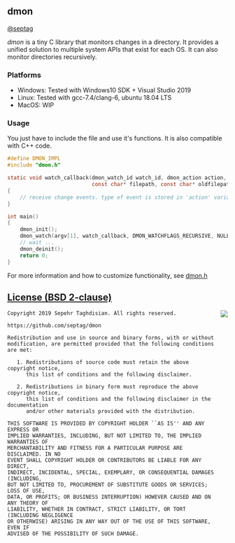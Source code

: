 ## dmon
[@septag](https://twitter.com/septagh)  

_dmon_ is a tiny C library that monitors changes in a directory.
It provides a unified solution to multiple system APIs that exist for each OS. It can also monitor directories recursively. 

### Platforms
- Windows: Tested with Windows10 SDK + Visual Studio 2019
- Linux: Tested with gcc-7.4/clang-6, ubuntu 18.04 LTS
- MacOS: WIP

### Usage

You just have to include the file and use it's functions. It is also compatible with C++ code.

```c
#define DMON_IMPL
#include "dmon.h"

static void watch_callback(dmon_watch_id watch_id, dmon_action action, const char* rootdir,
                           const char* filepath, const char* oldfilepath, void* user)
{
    // receive change events. type of event is stored in 'action' variable
}

int main() 
{
    dmon_init();
    dmon_watch(argv[1], watch_callback, DMON_WATCHFLAGS_RECURSIVE, NULL); 
    // wait ...
    dmon_deinit();
	return 0;
}
```

For more information and how to customize functionality, see [dmon.h](dmon.h)

[License (BSD 2-clause)](https://github.com/septag/dmon/blob/master/LICENSE)
--------------------------------------------------------------------------

<a href="http://opensource.org/licenses/BSD-2-Clause" target="_blank">
<img align="right" src="http://opensource.org/trademarks/opensource/OSI-Approved-License-100x137.png">
</a>

	Copyright 2019 Sepehr Taghdisian. All rights reserved.
	
	https://github.com/septag/dmon
	
	Redistribution and use in source and binary forms, with or without
	modification, are permitted provided that the following conditions are met:
	
	   1. Redistributions of source code must retain the above copyright notice,
	      this list of conditions and the following disclaimer.
	
	   2. Redistributions in binary form must reproduce the above copyright notice,
	      this list of conditions and the following disclaimer in the documentation
	      and/or other materials provided with the distribution.
	
	THIS SOFTWARE IS PROVIDED BY COPYRIGHT HOLDER ``AS IS'' AND ANY EXPRESS OR
	IMPLIED WARRANTIES, INCLUDING, BUT NOT LIMITED TO, THE IMPLIED WARRANTIES OF
	MERCHANTABILITY AND FITNESS FOR A PARTICULAR PURPOSE ARE DISCLAIMED. IN NO
	EVENT SHALL COPYRIGHT HOLDER OR CONTRIBUTORS BE LIABLE FOR ANY DIRECT,
	INDIRECT, INCIDENTAL, SPECIAL, EXEMPLARY, OR CONSEQUENTIAL DAMAGES (INCLUDING,
	BUT NOT LIMITED TO, PROCUREMENT OF SUBSTITUTE GOODS OR SERVICES; LOSS OF USE,
	DATA, OR PROFITS; OR BUSINESS INTERRUPTION) HOWEVER CAUSED AND ON ANY THEORY OF
	LIABILITY, WHETHER IN CONTRACT, STRICT LIABILITY, OR TORT (INCLUDING NEGLIGENCE
	OR OTHERWISE) ARISING IN ANY WAY OUT OF THE USE OF THIS SOFTWARE, EVEN IF
	ADVISED OF THE POSSIBILITY OF SUCH DAMAGE.
